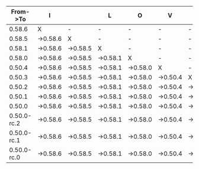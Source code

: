 | From->To    | I        |          | L        | O        | V        | E        |          | D        | I        | F             | F             | S   |
| ----------- | -------- | -------- | -------- | -------- | -------- | -------- | -------- | -------- | -------- | ------------- | ------------- | --- |
| 0.58.6      | X        | -        | -        | -        | -        | -        | -        | -        | -        | -             | -             | -   |
| 0.58.5      | ->0.58.6 | X        | -        | -        | -        | -        | -        | -        | -        | -             | -             | -   |
| 0.58.1      | ->0.58.6 | ->0.58.5 | X        | -        | -        | -        | -        | -        | -        | -             | -             | -   |
| 0.58.0      | ->0.58.6 | ->0.58.5 | ->0.58.1 | X        | -        | -        | -        | -        | -        | -             | -             | -   |
| 0.50.4      | ->0.58.6 | ->0.58.5 | ->0.58.1 | ->0.58.0 | X        | -        | -        | -        | -        | -             | -             | -   |
| 0.50.3      | ->0.58.6 | ->0.58.5 | ->0.58.1 | ->0.58.0 | ->0.50.4 | X        | -        | -        | -        | -             | -             | -   |
| 0.50.2      | ->0.58.6 | ->0.58.5 | ->0.58.1 | ->0.58.0 | ->0.50.4 | ->0.50.3 | X        | -        | -        | -             | -             | -   |
| 0.50.1      | ->0.58.6 | ->0.58.5 | ->0.58.1 | ->0.58.0 | ->0.50.4 | ->0.50.3 | ->0.50.2 | X        | -        | -             | -             | -   |
| 0.50.0      | ->0.58.6 | ->0.58.5 | ->0.58.1 | ->0.58.0 | ->0.50.4 | ->0.50.3 | ->0.50.2 | ->0.50.1 | X        | -             | -             | -   |
| 0.50.0-rc.2 | ->0.58.6 | ->0.58.5 | ->0.58.1 | ->0.58.0 | ->0.50.4 | ->0.50.3 | ->0.50.2 | ->0.50.1 | ->0.50.0 | X             | -             | -   |
| 0.50.0-rc.1 | ->0.58.6 | ->0.58.5 | ->0.58.1 | ->0.58.0 | ->0.50.4 | ->0.50.3 | ->0.50.2 | ->0.50.1 | ->0.50.0 | ->0.50.0-rc.2 | X             | -   |
| 0.50.0-rc.0 | ->0.58.6 | ->0.58.5 | ->0.58.1 | ->0.58.0 | ->0.50.4 | ->0.50.3 | ->0.50.2 | ->0.50.1 | ->0.50.0 | ->0.50.0-rc.2 | ->0.50.0-rc.1 | X   |
